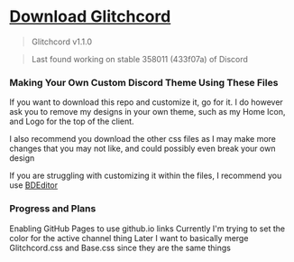 <a href="https://gavcreator.github.io/Glitchcord/Glitchcord-Theme.css" download="Glitchcord-Theme.css">
    <h1>Download Glitchcord</h1>
</a>

> Glitchcord v1.1.0

> Last found working on stable 358011 (433f07a) of Discord

### Making Your Own Custom Discord Theme Using These Files
If you want to download this repo and customize it, go for it. I do however ask you to remove my designs in your own theme, such as my Home Icon, and Logo for the top of the client.

I also recommend you download the other css files as I may make more changes that you may not like, and could possibly even break your own design

If you are struggling with customizing it within the files, I recommend you use [BDEditor](https://bdeditor.dev/)

### Progress and Plans
Enabling GitHub Pages to use github.io links
Currently I'm trying to set the color for the active channel thing
Later I want to basically merge Glitchcord.css and Base.css since they are the same things